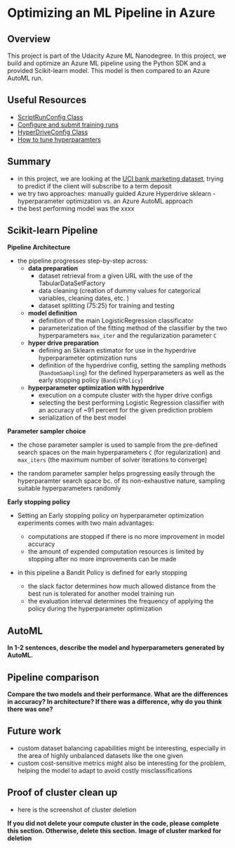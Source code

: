 # Optimizing an ML Pipeline in Azure

## Overview
This project is part of the Udacity Azure ML Nanodegree.
In this project, we build and optimize an Azure ML pipeline using the Python SDK and a provided Scikit-learn model.
This model is then compared to an Azure AutoML run.

## Useful Resources
- [ScriptRunConfig Class](https://docs.microsoft.com/en-us/python/api/azureml-core/azureml.core.scriptrunconfig?view=azure-ml-py)
- [Configure and submit training runs](https://docs.microsoft.com/en-us/azure/machine-learning/how-to-set-up-training-targets)
- [HyperDriveConfig Class](https://docs.microsoft.com/en-us/python/api/azureml-train-core/azureml.train.hyperdrive.hyperdriveconfig?view=azure-ml-py)
- [How to tune hyperparamters](https://docs.microsoft.com/en-us/azure/machine-learning/how-to-tune-hyperparameters)


## Summary
- in this project, we are looking at the [UCI bank marketing dataset](https://archive.ics.uci.edu/ml/datasets/bank+marketing), trying to predict if the client will subscribe to a term deposit
- we try two approaches: manually guided Azure Hyperdrive sklearn - hyperparameter optimization vs. an Azure AutoML approach
- the best performing model was the xxxx

## Scikit-learn Pipeline

**Pipeline Architecture**

- the pipeline progresses step-by-step across:
    - **data preparation**
        - dataset retrieval from    a  given URL with the use of the TabularDataSetFactory
        - data cleaning (creation of dummy values for categorical variables, cleaning dates, etc. )
        - dataset splitting (75:25) for training and testing
    - **model definition**
        - definition of the main LogisticRegression classificator
        - parameterization of the fitting method of the classifier by the two hyperparameters `max_iter` and the regularization parameter `C`
    - **hyper drive preparation**
        - defining an Sklearn estimator for use in the hyperdrive hyperparameter optimization runs
        - definition of the hyperdrive config, setting the sampling methods (`RandomSampling`) for the defined hyperparameters as well as the early stopping policy (`BanditPolicy`)
    - **hyperparameter optimization with hyperdrive**
        - execution on a compute cluster with the hyper drive configs 
        - selecting the best performing Logistic Regression classifier with an accuracy of ~91 percent for the given prediction problem
        - serialization of the best model

**Parameter sampler choice**

- the chose parameter sampler is used to sample from the pre-defined search spaces on the main hyperparameters `C` (for regularization) and `max_iters` (the maximum number of solver iterations to converge)

- the random parameter sampler helps progressing easily through the hyperparamter search space bc. of its non-exhaustive nature, sampling suitable hyperparameters randomly

**Early stopping policy**

- Setting an Early stopping policy on hyperparameter optimization experiments comes with two main advantages: 
    - computations are stopped if there is no more improvement in model accuracy
    - the amount of expended computation resources is limited by stopping after no more improvements can be made 

- in this pipeline a Bandit Policy is defined for early stopping
    - the slack factor determines how much allowed distance from the best run is tolerated for another model training run
    - the evaluation interval determines the frequency of applying the policy during the hyperparameter optimization



## AutoML
**In 1-2 sentences, describe the model and hyperparameters generated by AutoML.**

## Pipeline comparison
**Compare the two models and their performance. What are the differences in accuracy? In architecture? If there was a difference, why do you think there was one?**

## Future work
- custom dataset balancing capabilities might be interesting, especially in the area of highly unbalanced datasets like the one given
- custom cost-sensitive metrics might also be interesting for the problem, helping the model to adapt to avoid costly misclassifications

## Proof of cluster clean up
- here is the screenshot of cluster deletion

**If you did not delete your compute cluster in the code, please complete this section. Otherwise, delete this section.**
**Image of cluster marked for deletion**
